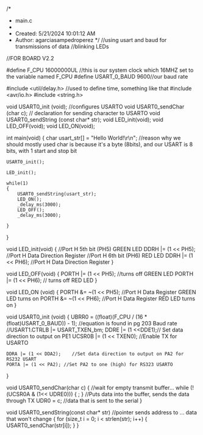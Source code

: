 /*
 * main.c
 *
 * Created: 5/21/2024 10:01:12 AM
 *  Author: agarciasampedroperez
 */ 
//using usart and baud for transmissions of data
//blinking LEDs

//FOR BOARD V2.2


#define F_CPU 16000000UL //this is our system clock which 16MHZ set to the variable named F_CPU
#define USART_0_BAUD 9600//our baud rate

#include <util/delay.h> //used to define time, something like that
#include <avr/io.h>
#include <string.h>

void USART0_init (void);	//configures USARTO
void USART0_sendChar (char c); // declaration for sending character to USARTO
void USART0_sendString (const char* str);
void LED_init(void);
void LED_OFF(void);
void LED_ON(void);


int main(void)
{
	char usart_str[] = "Hello World!\r\n";	//reason why we should mostly used char is because it's a byte (8bits), and our USART is 8 bits, with 1 start and stop bit

	USART0_init();	
			
	LED_init();
	
    while(1)
    {
        USART0_sendString(usart_str);
		LED_ON();
		_delay_ms(3000);
		LED_OFF();
		_delay_ms(3000);

    }
}

void LED_init(void)
{
	//Port H 5th bit (PH5) GREEN LED
	DDRH |= (1 << PH5); //Port H Data Direction Register
	//Port H 6th bit (PH6) RED LED
	DDRH |= (1 << PH6); //Port H Data Direction Register
}

void LED_OFF(void)
{
	PORTH |= (1 << PH5); //turns off GREEN LED
	PORTH |= (1 << PH6); // turns off RED LED
}

void LED_ON (void)
{
	PORTH &= ~(1 << PH5); //Port H Data Register GREEN LED turns on
	PORTH &= ~(1 << PH6); //Port H Data Register RED LED turns on
}

void USART0_init (void) 
{
	UBRR0 = ((float)(F_CPU / (16 * (float)USART_0_BAUD)) - 1); //equation is found in pg 203 Baud rate
	//USART1.CTRLB |= USART_TXEN_bm;
	DDRE |= (1 <<DDE1);// Set data direction to output on PE1
	UCSR0B |= (1 << TXEN0); //Enable TX for USARTO
	
	DDRA |= (1 << DDA2);	//Set data direction to output on PA2 for RS232 USART
	PORTA |= (1 << PA2); //Set PA2 to one (high) for RS323 USARTO
}

void USART0_sendChar(char c)
{
	//wait for empty transmit buffer...
	while (!(UCSR0A & (1<< UDRE0)))
	{
		;
	}
	//Puts data into the buffer, sends the data through TX
	UDR0 = c; //data that is sent to the serial
}

void USART0_sendString(const char* str) //pointer sends address to ... data that won't change 
{
	for (size_t i = 0; i < strlen(str); i++) 
	{
		USART0_sendChar(str[i]);
	}
}
